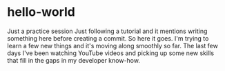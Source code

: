 # hello-world
Just a practice session
Just following a tutorial and it mentions writing something here before creating a commit. So here it goes. I'm trying to learn a few new things and it's moving along smoothly so far. The last few days I've been watching YouTube videos and picking up some new skills that fill in the gaps in my developer know-how.
